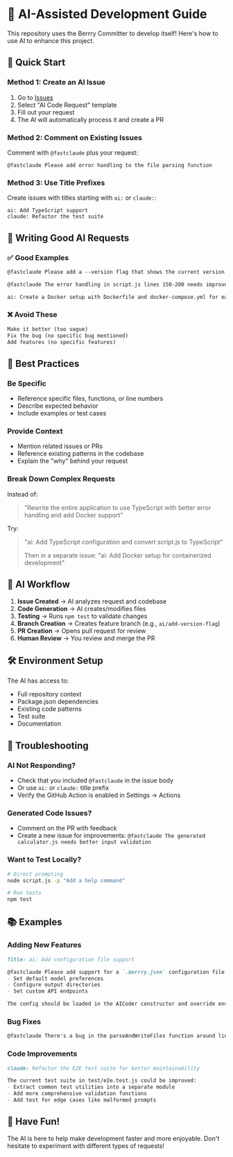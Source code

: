 # 🤖 AI-Assisted Development Guide

This repository uses the Berrry Committer to develop itself! Here's how to use AI to enhance this project.

## 🚀 Quick Start

### Method 1: Create an AI Issue
1. Go to [Issues](../../issues/new/choose)
2. Select "AI Code Request" template
3. Fill out your request
4. The AI will automatically process it and create a PR

### Method 2: Comment on Existing Issues
Comment with `@fastclaude` plus your request:
```
@fastclaude Please add error handling to the file parsing function
```

### Method 3: Use Title Prefixes
Create issues with titles starting with `ai:` or `claude:`:
```
ai: Add TypeScript support
claude: Refactor the test suite
```

## 📝 Writing Good AI Requests

### ✅ Good Examples
```markdown
@fastclaude Please add a --version flag that shows the current version from package.json

@fastclaude The error handling in script.js lines 150-200 needs improvement. Add try-catch blocks and better error messages.

ai: Create a Docker setup with Dockerfile and docker-compose.yml for easy deployment
```

### ❌ Avoid These
```markdown
Make it better (too vague)
Fix the bug (no specific bug mentioned)
Add features (no specific features)
```

## 🎯 Best Practices

### Be Specific
- Reference specific files, functions, or line numbers
- Describe expected behavior
- Include examples or test cases

### Provide Context
- Mention related issues or PRs
- Reference existing patterns in the codebase
- Explain the "why" behind your request

### Break Down Complex Requests
Instead of:
> "Rewrite the entire application to use TypeScript with better error handling and add Docker support"

Try:
> "ai: Add TypeScript configuration and convert script.js to TypeScript"
> 
> Then in a separate issue:
> "ai: Add Docker setup for containerized development"

## 🔄 AI Workflow

1. **Issue Created** → AI analyzes request and codebase
2. **Code Generation** → AI creates/modifies files
3. **Testing** → Runs `npm test` to validate changes
4. **Branch Creation** → Creates feature branch (e.g., `ai/add-version-flag`)
5. **PR Creation** → Opens pull request for review
6. **Human Review** → You review and merge the PR

## 🛠️ Environment Setup

The AI has access to:
- Full repository context
- Package.json dependencies
- Existing code patterns
- Test suite
- Documentation

## 🔧 Troubleshooting

### AI Not Responding?
- Check that you included `@fastclaude` in the issue body
- Or use `ai:` or `claude:` title prefix
- Verify the GitHub Action is enabled in Settings → Actions

### Generated Code Issues?
- Comment on the PR with feedback
- Create a new issue for improvements: `@fastclaude The generated calculator.js needs better input validation`

### Want to Test Locally?
```bash
# Direct prompting
node script.js -p "Add a help command"

# Run tests
npm test
```

## 📚 Examples

### Adding New Features
```markdown
Title: ai: Add configuration file support

@fastclaude Please add support for a `.berrry.json` configuration file that allows users to:
- Set default model preferences
- Configure output directories  
- Set custom API endpoints

The config should be loaded in the AICoder constructor and override environment variables.
```

### Bug Fixes
```markdown
@fastclaude There's a bug in the parseAndWriteFiles function around line 315. When the filename contains spaces, the file creation fails. Please add proper path escaping.
```

### Code Improvements
```markdown
claude: Refactor the E2E test suite for better maintainability

The current test suite in test/e2e.test.js could be improved:
- Extract common test utilities into a separate module
- Add more comprehensive validation functions
- Add test for edge cases like malformed prompts
```

## 🎉 Have Fun!

The AI is here to help make development faster and more enjoyable. Don't hesitate to experiment with different types of requests!